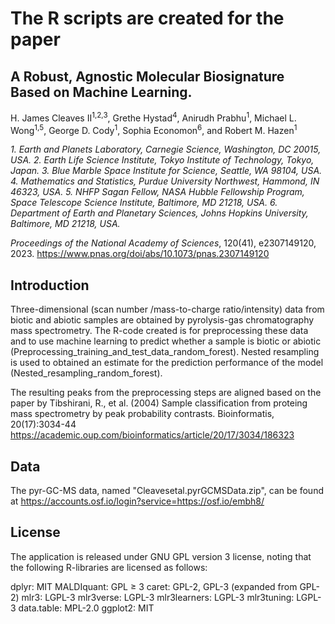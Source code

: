 
# The R scripts are created for the paper

## A Robust, Agnostic Molecular Biosignature Based on Machine Learning. 
H. James Cleaves II<sup>1,2,3</sup>, Grethe Hystad<sup>4</sup>, Anirudh Prabhu<sup>1</sup>, Michael L. Wong<sup>1,5</sup>, George D. Cody<sup>1</sup>, Sophia Economon<sup>6</sup>, and Robert M. Hazen<sup>1</sup>

*1. Earth and Planets Laboratory, Carnegie Science, Washington, DC 20015, USA.*
*2. Earth Life Science Institute, Tokyo Institute of Technology, Tokyo, Japan.*
*3. Blue Marble Space Institute for Science, Seattle, WA 98104, USA.*
*4. Mathematics and Statistics, Purdue University Northwest, Hammond, IN 46323, USA.*
*5. NHFP Sagan Fellow, NASA Hubble Fellowship Program, Space Telescope Science Institute, Baltimore, MD 21218, USA.*
*6. Department of Earth and Planetary Sciences, Johns Hopkins University, Baltimore, MD 21218, USA.*

*Proceedings of the National Academy of Sciences*, 120(41), e2307149120,
2023. https://www.pnas.org/doi/abs/10.1073/pnas.2307149120

## Introduction
Three-dimensional (scan number /mass-to-charge ratio/intensity) data from biotic and abiotic samples are obtained by pyrolysis-gas chromatography mass spectrometry. The R-code created is for preprocessing these data and to use machine learning to predict whether a sample is biotic or abiotic (Preprocessing_training_and_test_data_random_forest).
Nested resampling is used to obtained an estimate for the prediction performance of the model (Nested_resampling_random_forest).

The resulting peaks from the preprocessing steps are aligned based on the paper by 
Tibshirani, R., et al. (2004) 
Sample classification from proteing mass spectrometry by peak probability contrasts.
Bioinformatis, 20(17):3034-44
https://academic.oup.com/bioinformatics/article/20/17/3034/186323

## Data
The pyr-GC-MS data, named "Cleavesetal.pyrGCMSData.zip", can be found at https://accounts.osf.io/login?service=https://osf.io/embh8/

## License
The application is released under GNU GPL version 3 license, noting that the following R-libraries are licensed as follows:

dplyr: MIT
MALDIquant: GPL ≥ 3
caret: GPL-2, GPL-3 (expanded from GPL-2)
mlr3: LGPL-3
mlr3verse: LGPL-3
mlr3learners: LGPL-3
mlr3tuning: LGPL-3
data.table: MPL-2.0
ggplot2: MIT
